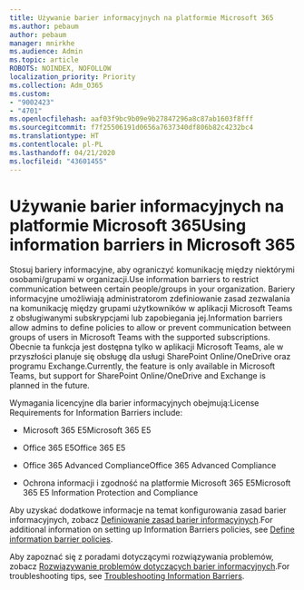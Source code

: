 ```yaml
---
title: Używanie barier informacyjnych na platformie Microsoft 365
ms.author: pebaum
author: pebaum
manager: mnirkhe
ms.audience: Admin
ms.topic: article
ROBOTS: NOINDEX, NOFOLLOW
localization_priority: Priority
ms.collection: Adm_O365
ms.custom:
- "9002423"
- "4701"
ms.openlocfilehash: aaf03f9bc9b09e9b27847296a8c87ab1603f8fff
ms.sourcegitcommit: f7f25506191d0656a7637340df806b82c4232bc4
ms.translationtype: HT
ms.contentlocale: pl-PL
ms.lasthandoff: 04/21/2020
ms.locfileid: "43601455"
---
```

# <a name="using-information-barriers-in-microsoft-365"></a><span data-ttu-id="546f3-102">Używanie barier informacyjnych na platformie Microsoft 365</span><span class="sxs-lookup"><span data-stu-id="546f3-102">Using information barriers in Microsoft 365</span></span>

<span data-ttu-id="546f3-103">Stosuj bariery informacyjne, aby ograniczyć komunikację między niektórymi osobami/grupami w organizacji.</span><span class="sxs-lookup"><span data-stu-id="546f3-103">Use information barriers to restrict communication between certain people/groups in your organization.</span></span> <span data-ttu-id="546f3-104">Bariery informacyjne umożliwiają administratorom zdefiniowanie zasad zezwalania na komunikację między grupami użytkowników w aplikacji Microsoft Teams z obsługiwanymi subskrypcjami lub zapobiegania jej.</span><span class="sxs-lookup"><span data-stu-id="546f3-104">Information barriers allow admins to define policies to allow or prevent communication between groups of users in Microsoft Teams with the supported subscriptions.</span></span>  <span data-ttu-id="546f3-105">Obecnie ta funkcja jest dostępna tylko w aplikacji Microsoft Teams, ale w przyszłości planuje się obsługę dla usługi SharePoint Online/OneDrive oraz programu Exchange.</span><span class="sxs-lookup"><span data-stu-id="546f3-105">Currently, the feature is only available in Microsoft Teams, but support for SharePoint Online/OneDrive and Exchange is planned in the future.</span></span>

<span data-ttu-id="546f3-106">Wymagania licencyjne dla barier informacyjnych obejmują:</span><span class="sxs-lookup"><span data-stu-id="546f3-106">License Requirements for Information Barriers include:</span></span>

- <span data-ttu-id="546f3-107">Microsoft 365 E5</span><span class="sxs-lookup"><span data-stu-id="546f3-107">Microsoft 365 E5</span></span>

- <span data-ttu-id="546f3-108">Office 365 E5</span><span class="sxs-lookup"><span data-stu-id="546f3-108">Office 365 E5</span></span>

- <span data-ttu-id="546f3-109">Office 365 Advanced Compliance</span><span class="sxs-lookup"><span data-stu-id="546f3-109">Office 365 Advanced Compliance</span></span>

- <span data-ttu-id="546f3-110">Ochrona informacji i zgodność na platformie Microsoft 365 E5</span><span class="sxs-lookup"><span data-stu-id="546f3-110">Microsoft 365 E5 Information Protection and Compliance</span></span>

<span data-ttu-id="546f3-111">Aby uzyskać dodatkowe informacje na temat konfigurowania zasad barier informacyjnych, zobacz [Definiowanie zasad barier informacyjnych](https://docs.microsoft.com/microsoft-365/compliance/information-barriers-policies).</span><span class="sxs-lookup"><span data-stu-id="546f3-111">For additional information on setting up Information Barriers policies, see [Define information barrier policies](https://docs.microsoft.com/microsoft-365/compliance/information-barriers-policies).</span></span>

<span data-ttu-id="546f3-112">Aby zapoznać się z poradami dotyczącymi rozwiązywania problemów, zobacz [Rozwiązywanie problemów dotyczących barier informacyjnych](https://docs.microsoft.com/microsoft-365/compliance/information-barriers-troubleshooting).</span><span class="sxs-lookup"><span data-stu-id="546f3-112">For troubleshooting tips, see [Troubleshooting Information Barriers](https://docs.microsoft.com/microsoft-365/compliance/information-barriers-troubleshooting).</span></span>
